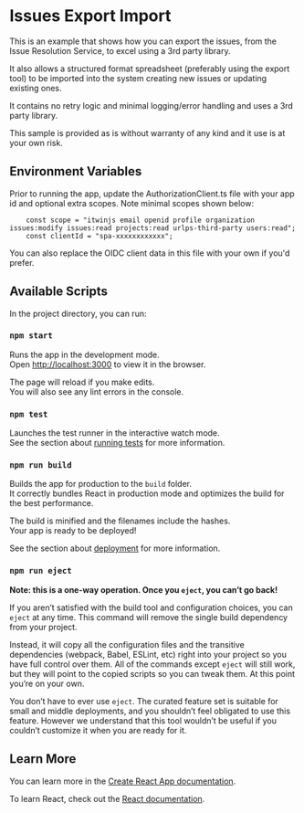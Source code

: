 # Issues Export Import

This is an example that shows how you can export the issues, from the Issue Resolution Service, to excel using a 3rd party library.

It also allows a structured format spreadsheet (preferably using the export tool) to be imported into the system creating new issues or updating existing ones.

It contains no retry logic and minimal logging/error handling and uses a 3rd party library.

This sample is provided as is without warranty of any kind and it use is at your own risk. 

## Environment Variables

Prior to running the app, update the AuthorizationClient.ts file with your app id and optional extra scopes. Note minimal scopes shown below:

```
    const scope = "itwinjs email openid profile organization issues:modify issues:read projects:read urlps-third-party users:read";
    const clientId = "spa-xxxxxxxxxxxx";
```

You can also replace the OIDC client data in this file with your own if you'd prefer.

## Available Scripts

In the project directory, you can run:

### `npm start`

Runs the app in the development mode.\
Open [http://localhost:3000](http://localhost:3000) to view it in the browser.

The page will reload if you make edits.\
You will also see any lint errors in the console.

### `npm test`

Launches the test runner in the interactive watch mode.\
See the section about [running tests](https://facebook.github.io/create-react-app/docs/running-tests) for more information.

### `npm run build`
Builds the app for production to the `build` folder.\
It correctly bundles React in production mode and optimizes the build for the best performance.

The build is minified and the filenames include the hashes.\
Your app is ready to be deployed!

See the section about [deployment](https://facebook.github.io/create-react-app/docs/deployment) for more information.

### `npm run eject`

**Note: this is a one-way operation. Once you `eject`, you can’t go back!**

If you aren’t satisfied with the build tool and configuration choices, you can `eject` at any time. This command will remove the single build dependency from your project.

Instead, it will copy all the configuration files and the transitive dependencies (webpack, Babel, ESLint, etc) right into your project so you have full control over them. All of the commands except `eject` will still work, but they will point to the copied scripts so you can tweak them. At this point you’re on your own.

You don’t have to ever use `eject`. The curated feature set is suitable for small and middle deployments, and you shouldn’t feel obligated to use this feature. However we understand that this tool wouldn’t be useful if you couldn’t customize it when you are ready for it.

## Learn More

You can learn more in the [Create React App documentation](https://facebook.github.io/create-react-app/docs/getting-started).

To learn React, check out the [React documentation](https://reactjs.org/).

